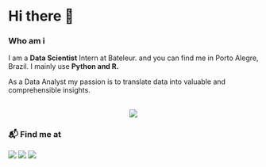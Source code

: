 # Hi there 👋

### Who am i
I am a <b>Data Scientist</b> Intern at Bateleur. and you can find me in Porto Alegre, Brazil. I mainly use <b>Python and R.</b>

As a Data Analyst my passion is to translate data into valuable and comprehensible insights.

<p align="center">
  </br>
  <a href="https://github.com/anuraghazra/github-readme-stats">
    <img src="https://github-readme-stats.vercel.app/api/top-langs/?username=algocompretto&layout=compact&theme=dark"/>
  </a>
</p>


### 📬 Find me at 
[<img src ="https://img.shields.io/badge/Website-073551?style=for-the-badge&logo=curl&logoColor=white" />](https://algocompretto.github.io)
[<img src ="https://img.shields.io/badge/Gmail-D14836?style=for-the-badge&logo=gmail&logoColor=white" />](mailto:scholzegustavo@gmail.com)
[<img src ="https://img.shields.io/badge/LinkedIn-0077B5?style=for-the-badge&logo=linkedin&logoColor=white" />](https://www.linkedin.com/in/gstvscholze)
